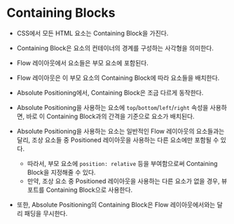 # Containing Blocks

- CSS에서 모든 HTML 요소는 Containing Block을 가진다.
- Containing Block은 요소의 컨테이너의 경계를 구성하는 사각형을 의미한다.

- Flow 레이아웃에서 요소들은 부모 요소에 포함된다.
- Flow 레이아웃은 이 부모 요소의 Containing Block에 따라 요소들을 배치한다.

- Absolute Positioning에서, Containing Block은 조금 다르게 동작한다.
- Absolute Positioning을 사용하는 요소에 `top`/`bottom`/`left`/`right` 속성을 사용하면, 바로 이 Containing Block과의 간격을 기준으로 요소가 배치된다.
- Absolute Positioning을 사용하는 요소는 일반적인 Flow 레이아웃의 요소들과는 달리, 조상 요소들 중 Positioned 레이아웃을 사용하는 다른 요소에만 포함될 수 있다.
  - 따라서, 부모 요소에 `position: relative` 등을 부여함으로써 Containing Block을 지정해줄 수 있다.
  - 만약, 조상 요소 중 Positioned 레이아웃을 사용하는 다른 요소가 없을 경우, 뷰포트를 Containing Block으로 사용한다.
- 또한, Absolute Positioning의 Containing Block은 Flow 레이아웃에서와는 달리 패딩을 무시한다.
